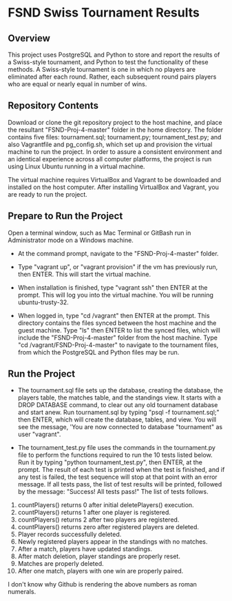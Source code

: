 # FSND Swiss Tournament Results

## Overview
This project uses PostgreSQL and Python to store and report the results of a Swiss-style tournament, and Python to test the functionality of these methods.  A Swiss-style tournament is one in which no players are eliminated after each round.  Rather, each subsequent round pairs players who are equal or nearly equal in number of wins.   

## Repository Contents
Download or clone the git repository project to the host machine, and place the resultant "FSND-Proj-4-master" folder in the home directory. The folder contains five files:  tournament.sql; tournament.py; tournament_test.py; and also Vagrantfile and pg_config.sh, which set up and provision the virtual machine to run the project.   In order to assure a consistent environment and an identical experience across all computer platforms, the project is run using Linux Ubuntu running in a virtual machine.

The virtual machine requires VirtualBox and Vagrant to be downloaded and installed on the host computer.  After installing VirtualBox and Vagrant, you are ready to run the project.

## Prepare to Run the Project
Open a terminal window, such as Mac Terminal or GitBash run in Administrator mode on a Windows machine.

- At the command prompt, navigate to the "FSND-Proj-4-master" folder.

- Type "vagrant up", or "vagrant provision" if the vm has previously run, then ENTER.  This will start the virtual machine.

- When installation is finished, type "vagrant ssh" then ENTER at the prompt.  This will log you into the virtual machine.  You will be running ubuntu-trusty-32.

- When logged in, type "cd /vagrant" then ENTER at the prompt.  This directory contains the files synced between the host machine and the guest machine.  Type "ls" then ENTER to list the synced files, which will include the "FSND-Proj-4-master" folder from the host machine.  Type "cd /vagrant/FSND-Proj-4-master" to navigate to the tournament files, from which the PostgreSQL and Python files may be run.

## Run the Project
- The tournament.sql file sets up the database, creating the database, the players table, the matches table, and the standings view.  It starts with a DROP DATABASE command, to clear out any old tournament database and start anew.  Run tournament.sql by typing "psql -f tournament.sql;" then ENTER, which will create the database, tables, and view.  You will see the message, 'You are now connected to database "tournament" as user "vagrant".

- The tournament_test.py file uses the commands in the tournament.py file to perform the functions required to run the 10 tests listed below.  Run it by typing "python tournament_test.py", then ENTER, at the prompt.  The result of each test is printed when the test is finished, and if any test is failed, the test sequence will stop at that point with an error message.  If all tests pass, the list of test results will be printed, followed by the message:  "Success!  All tests pass!"  The list of tests follows.

 1. countPlayers() returns 0 after initial deletePlayers() execution.
 2. countPlayers() returns 1 after one player is registered.
 3. countPlayers() returns 2 after two players are registered.
 4. countPlayers() returns zero after registered players are deleted.
 5. Player records successfully deleted.
 6. Newly registered players appear in the standings with no matches.
 7. After a match, players have updated standings.
 8. After match deletion, player standings are properly reset.
 9. Matches are properly deleted.
 10. After one match, players with one win are properly paired.

 I don't know why Github is rendering the above numbers as roman numerals.
 